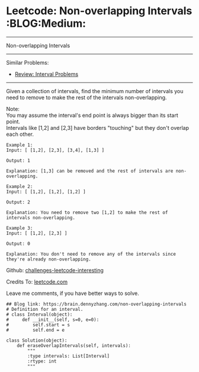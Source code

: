 # Leetcode: Non-overlapping Intervals     :BLOG:Medium:


---

Non-overlapping Intervals  

---

Similar Problems:  
-   [Review: Interval Problems](https://brain.dennyzhang.com/review-interval)

---

Given a collection of intervals, find the minimum number of intervals you need to remove to make the rest of the intervals non-overlapping.  

Note:  
You may assume the interval's end point is always bigger than its start point.  
Intervals like [1,2] and [2,3] have borders "touching" but they don't overlap each other.  

    Example 1:
    Input: [ [1,2], [2,3], [3,4], [1,3] ]
    
    Output: 1
    
    Explanation: [1,3] can be removed and the rest of intervals are non-overlapping.

    Example 2:
    Input: [ [1,2], [1,2], [1,2] ]
    
    Output: 2
    
    Explanation: You need to remove two [1,2] to make the rest of intervals non-overlapping.

    Example 3:
    Input: [ [1,2], [2,3] ]
    
    Output: 0
    
    Explanation: You don't need to remove any of the intervals since they're already non-overlapping.

Github: [challenges-leetcode-interesting](https://github.com/DennyZhang/challenges-leetcode-interesting/tree/master/non-overlapping-intervals)  

Credits To: [leetcode.com](https://leetcode.com/problems/non-overlapping-intervals/description/)  

Leave me comments, if you have better ways to solve.  

    ## Blog link: https://brain.dennyzhang.com/non-overlapping-intervals
    # Definition for an interval.
    # class Interval(object):
    #     def __init__(self, s=0, e=0):
    #         self.start = s
    #         self.end = e
    
    class Solution(object):
        def eraseOverlapIntervals(self, intervals):
            """
            :type intervals: List[Interval]
            :rtype: int
            """